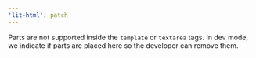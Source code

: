 ```yaml
---
'lit-html': patch
---
```


Parts are not supported inside the `template` or `textarea` tags. In dev mode, we indicate if parts are placed here so the developer can remove them.
